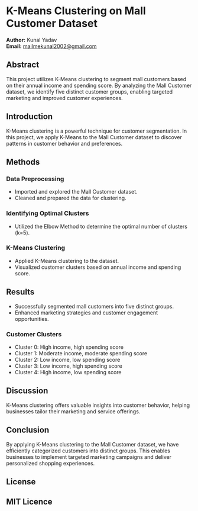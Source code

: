 # K-Means Clustering on Mall Customer Dataset

**Author:** Kunal Yadav  
**Email:** mailmekunal2002@gmail.com

## Abstract

This project utilizes K-Means clustering to segment mall customers based on their annual income and spending score. By analyzing the Mall Customer dataset, we identify five distinct customer groups, enabling targeted marketing and improved customer experiences.

## Introduction

K-Means clustering is a powerful technique for customer segmentation. In this project, we apply K-Means to the Mall Customer dataset to discover patterns in customer behavior and preferences.

## Methods

### Data Preprocessing

- Imported and explored the Mall Customer dataset.
- Cleaned and prepared the data for clustering.

### Identifying Optimal Clusters

- Utilized the Elbow Method to determine the optimal number of clusters (k=5).

### K-Means Clustering

- Applied K-Means clustering to the dataset.
- Visualized customer clusters based on annual income and spending score.

## Results

- Successfully segmented mall customers into five distinct groups.
- Enhanced marketing strategies and customer engagement opportunities.

### Customer Clusters

- Cluster 0: High income, high spending score
- Cluster 1: Moderate income, moderate spending score
- Cluster 2: Low income, low spending score
- Cluster 3: Low income, high spending score
- Cluster 4: High income, low spending score

## Discussion

K-Means clustering offers valuable insights into customer behavior, helping businesses tailor their marketing and service offerings.

## Conclusion

By applying K-Means clustering to the Mall Customer dataset, we have efficiently categorized customers into distinct groups. This enables businesses to implement targeted marketing campaigns and deliver personalized shopping experiences.

## License

MIT Licence 
---
